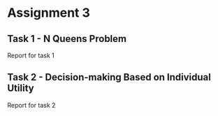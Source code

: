 # Assignment 3

## Task 1 - N Queens Problem

Report for task 1

## Task 2 - Decision-making Based on Individual Utility

Report for task 2